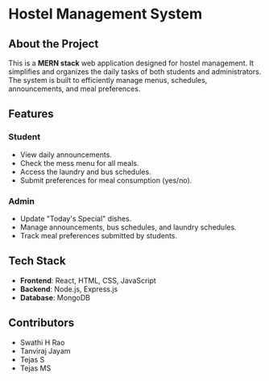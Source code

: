 # Hostel Management System

## About the Project
This is a **MERN stack** web application designed for hostel management. It simplifies and organizes the daily tasks of both students and administrators. The system is built to efficiently manage menus, schedules, announcements, and meal preferences.

## Features
### Student
- View daily announcements.
- Check the mess menu for all meals.
- Access the laundry and bus schedules.
- Submit preferences for meal consumption (yes/no).

### Admin
- Update "Today's Special" dishes.
- Manage announcements, bus schedules, and laundry schedules.
- Track meal preferences submitted by students.

## Tech Stack
- **Frontend**: React, HTML, CSS, JavaScript
- **Backend**: Node.js, Express.js
- **Database**: MongoDB


## Contributors 
- Swathi H Rao
- Tanviraj Jayam
- Tejas S
- Tejas MS

